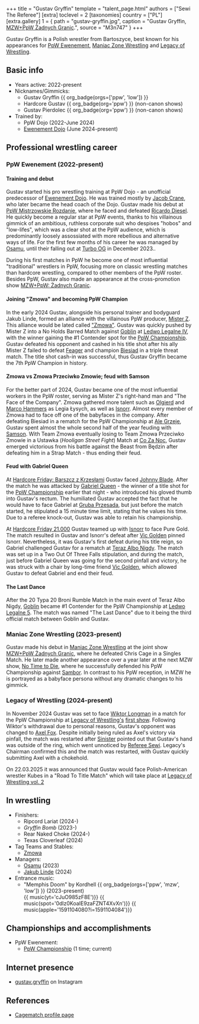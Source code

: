+++
title = "Gustav Gryffin"
template = "talent_page.html"
authors = ["Sewi The Referee"]
[extra]
toclevel = 2
[taxonomies]
country = ["PL"]
[extra.gallery]
1 = { path = "gustav-gryffin.jpg", caption = "Gustav Gryffin, [MZW+PpW Żadnych Granic](@/e/mzw/2023-09-23-mzw_ppw-zadnych-granic.md).", source = "M3n747" }
+++

Gustav Gryffin is a Polish wrestler from Bartoszyce, best known for his appearances for [PpW Ewenement](@/o/ppw.md), [Maniac Zone Wrestling](@/o/mzw.md) and [Legacy of Wrestling](@/o/low.md).

## Basic info

* Years active: 2022-present
* Nicknames/Gimmicks:
  - Gustav Gryffin {{ org_badge(orgs=['ppw', 'low']) }}
  - Hardcore Gustav {{ org_badge(org='ppw') }} (non-canon shows)
  - Gustav Pierdolec {{ org_badge(org='ppw') }} (non-canon shows)
* Trained by:
  - PpW Dojo (2022-June 2024)
  - [Ewenement Dojo](@/o/ewenement-dojo.md) (June 2024-present)

## Professional wrestling career

### PpW Ewenement (2022-present)

#### Training and debut

Gustav started his pro wrestling training at PpW Dojo - an unofficial predecessor of [Ewenement Dojo](@/o/ewenement-dojo.md).
He was trained mostly by [Jacob Crane](@/w/jacob-crane.md), who later became the head coach of the Dojo.
Gustav made his debut at [PpW Mistrzowskie Rozdanie](@/e/ppw/2023-05-06-ppw-mistrzowskie-rozdanie.md), where he faced and defeated [Ricardo Diesel](@/w/ricardo-diesel.md).
He quickly become a regular star at PpW events, thanks to his villainous gimmick of an ambitious, ruthless corporate suit who despises "hobos" and "low-lifes", which was a clear shot at the PpW audience, which is predominantly loosely assossiated with more rebellious and alternative ways of life.
For the first few months of his career he was managed by [Osamu](@/w/osamu.md), until their falling out at [Turbo OG](@/e/ppw/2023-12-08-ppw-turbo-og.md) in December 2023..

During his first matches in PpW he become one of most influential "traditional" wrestlers in PpW, focusing more on classic wrestling matches than hardcore wrestling, compared to other members of the PpW roster.
Besides PpW, Gustav also made an appearance at the cross-promotion show [MZW+PpW: Żadnych Granic](@/e/mzw/2023-09-23-mzw_ppw-zadnych-granic.md).

#### Joining "Zmowa" and becoming PpW Champion

In the early 2024 Gustav, alongside his personal trainer and bodyguard Jakub Linde, formed an alliance with the villainous PpW producer, [Mister Z](@/w/mister-z.md).
This alliance would be lated called ["Zmowa"](@/tt/zmowa.md). Gustav was quickly pushed by Mister Z into a No Holds Barred Match against [Goblin](@/w/goblin.md) at [Ledwo Legalne IV](@/e/ppw/2024-06-08-ppw-ledwo-legalne-4.md), with the winner gaining the #1 Contender spot for the [PpW Championship](@/c/ppw-championship.md).
Gustav defeated his opponent and cashed in his title shot after his ally Mister Z failed to defeat [Feager](@/w/feager.md) and champion [Biesiad](@/w/biesiad.md) in a triple threat match.
The title shot cash-in was successful, thus Gustav Gryffin became the 7th PpW Champion in history.

#### Zmowa vs Zmowa Przeciwko Zmowie; feud with Samson

For the better part of 2024, Gustav became one of the most influential workers in the PpW roster, serving as Mister Z's right-hand man and "The Face of the Company".
Zmowa gathered more talent such as [Olgierd](@/w/olgierd.md) and [Marco Hammers](@/w/marco-hammers.md) as Legia Łysych, as well as [Isnorr](@/w/isnorr.md).
Almost every member of Zmowa had to face off one of the babyfaces in the company.
After defeating Biesiad in a rematch for the PpW Championship at [Ale Grzeje](@/e/ppw/2024-07-13-ppw-ale-grzeje.md), Gustav spent almost the whole second half of the year feuding with [Samson](@/w/samson.md).
With Team Zmowa eventually losing to Team Zmowa Przeciwko Zmowie in a Ustawka (_Hooligan Street Fight_) Match at [Co Za Noc](@/e/ppw/2024-10-26-ppw-co-za-noc.md), Gustav emerged victorious from his battle against the Beast from Będzin after defeating him in a Strap Match - thus ending their feud.

#### Feud with Gabriel Queen

At [Hardcore Friday: Barszcz z Krzesłami](@/e/ppw/2024-12-06-ppw-hardcore-friday-barszcz-z-krzeslami.md) Gustav faced [Johnny Blade](@/w/johnny-blade.md). After the match he was attacked by [Gabriel Queen](@/w/gabriel-queen.md) - the winner of a title shot for the [PpW Championship](@/c/ppw-championship.md) earlier that night - who introduced his gloved thumb into Gustav's rectum. The humiliated Gustav accepted the fact that he would have to face Gabriel at [Gruba Przesada](@/e/ppw/2025-01-25-ppw-gruba-przesada.md), but just before the match started, he stipulated a 15 minute time limit, stating that he values his time.
Due to a referee knock-out, Gustav was able to retain his championship.

At [Hardcore Friday 21.000](@/e/ppw/2025-02-21-ppw-hardcore-friday.md) Gustav teamed up with [Isnorr](@/w/isnorr.md) to face Pure Gold. The match resulted in Gustav and Isnorr's defeat after [Vic Golden](@/w/vic-golden.md) pinned Isnorr. Nevertheless, it was Gustav's first defeat during his title reign, so Gabriel challenged Gustav for a rematch at [Teraz Albo Nigdy](@/e/ppw/2025-03-15-ppw-teraz-albo-nigdy.md). The match was set up in a Two Out Of Three Falls stipulation, and during the match, just before Gabriel Queen was going for the second pinfall and victory, he was struck with a chair by long-time friend [Vic Golden](@/w/vic-golden.md), which allowed Gustav to defeat Gabriel and end their feud.

#### The Last Dance

After the 20 Typa 20 Broni Rumble Match in the main event of Teraz Albo Nigdy, [Goblin](@/w/goblin.md) became #1 Contender for the PpW Championship at [Ledwo Legalne 5](@/e/ppw/2025-06-07-ppw-ledwo-legalne-5.md). The match was named "The Last Dance" due to it being the third official match between Goblin and Gustav.

### Maniac Zone Wrestling (2023-present)

Gustav made his debut in [Maniac Zone Wrestling](@/o/mzw.md) at the joint show [MZW+PpW Żadnych Granic](@/e/mzw/2023-09-23-mzw_ppw-zadnych-granic.md), where he defeated Chris Cage in a Singles Match.
He later made another appearance over a year later at the next MZW show, [No Time to Die](@/e/mzw/2024-10-12-mzw-no-time-to-die.md), where he successfully defended his PpW Championship against [Sambor](@/w/sambor.md). In contrast to his PpW reception, in MZW he is portrayed as a babyface persona without any dramatic changes to his gimmick.

### Legacy of Wrestling (2024-present)

In November 2024 Gustav was set to face [Wiktor Longman](@/w/wiktor-longman.md) in a match for the PpW Championship at [Legacy of Wrestling's](@/o/low.md) [first show](@/e/low/2024-12-01-low-1.md). Following Wiktor's withdrawal due to personal reasons, Gustav's opponent was changed to [Axel Fox](@/w/axel-fox.md). Despite initially being ruled as Axel's victory via pinfall, the match was restarted after [Sinister](@/w/sinister.md) pointed out that Gustav's hand was outside of the ring, which went unnoticed by [Referee Sewi](@/w/sedzia-seweryn.md). Legacy's Chairman confirmed this and the match was restarted, with Gustav quickly submitting Axel with a chokehold.

On 22.03.2025 it was announced that Gustav would face Polish-American wrestler Kubes in a "Road To Title Match" which will take place at [Legacy of Wrestling vol. 2](@/e/low/2025-04-06-low-2.md)

## In wrestling

* Finishers:
  - Ripcord Lariat (2024-)
  - _Gryffin Bomb_ (2023-)
  - Rear Naked Choke (2024-)
  - Texas Cloverleaf (2024)
* Tag Teams and Stables:
  - [Zmowa](@/tt/zmowa.md)
* Managers:
  - [Osamu](@/w/osamu.md) (2023)
  - [Jakub Linde](@/w/jakub-linde.md) (2024)
* Entrance music:
  - "Memphis Doom" by Kordhell
    {{ org_badge(orgs=['ppw', 'mzw', 'low']) }} (2023-present) <br>
    {{ music(yt='cJuO985zF8E')}}
    {{ music(spot='0dlz0KoaIE9zaFZNT4XvXn')}}
    {{ music(apple='1591104080?i=1591104084')}}

## Championships and accomplishments

* PpW Ewenement:
  - [PpW Championship](@/c/ppw-championship.md) (1 time; current)

## Internet presence

* [gustav.gryffin](https://www.instagram.com/gustav.gryffin/) on Instagram

## References

* [Cagematch profile page](https://www.cagematch.net/?id=2&nr=29108)

